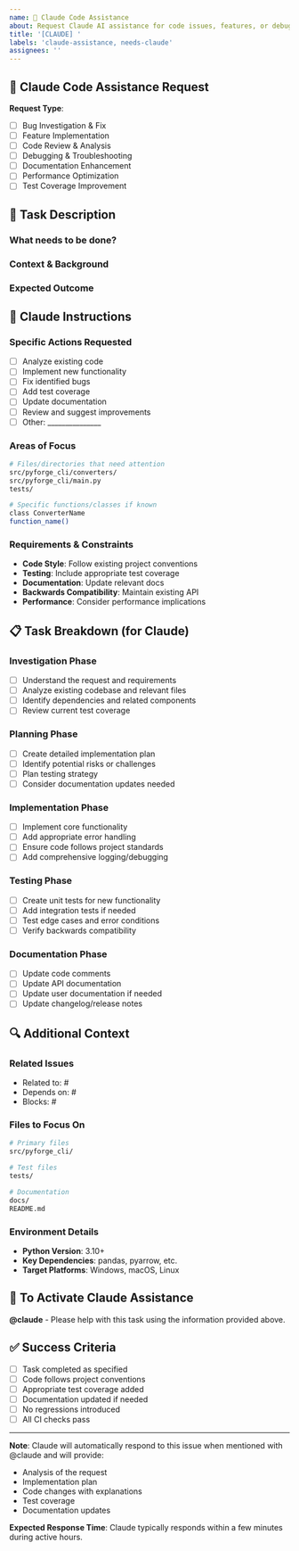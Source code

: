 ```yaml
---
name: 🤖 Claude Code Assistance
about: Request Claude AI assistance for code issues, features, or debugging
title: '[CLAUDE] '
labels: 'claude-assistance, needs-claude'
assignees: ''
---
```


## 🤖 Claude Code Assistance Request

**Request Type**: 
- [ ] Bug Investigation & Fix
- [ ] Feature Implementation
- [ ] Code Review & Analysis
- [ ] Debugging & Troubleshooting
- [ ] Documentation Enhancement
- [ ] Performance Optimization
- [ ] Test Coverage Improvement

## 📝 Task Description

### What needs to be done?
<!-- Provide a clear description of what you want Claude to help with -->

### Context & Background
<!-- Provide relevant context about the codebase, feature, or issue -->

### Expected Outcome
<!-- What should the end result look like? -->

## 🎯 Claude Instructions

### Specific Actions Requested
- [ ] Analyze existing code
- [ ] Implement new functionality
- [ ] Fix identified bugs
- [ ] Add test coverage
- [ ] Update documentation
- [ ] Review and suggest improvements
- [ ] Other: _______________

### Areas of Focus
```bash
# Files/directories that need attention
src/pyforge_cli/converters/
src/pyforge_cli/main.py
tests/

# Specific functions/classes if known
class ConverterName
function_name()
```

### Requirements & Constraints
- **Code Style**: Follow existing project conventions
- **Testing**: Include appropriate test coverage
- **Documentation**: Update relevant docs
- **Backwards Compatibility**: Maintain existing API
- **Performance**: Consider performance implications

## 📋 Task Breakdown (for Claude)

### Investigation Phase
- [ ] Understand the request and requirements
- [ ] Analyze existing codebase and relevant files
- [ ] Identify dependencies and related components
- [ ] Review current test coverage

### Planning Phase
- [ ] Create detailed implementation plan
- [ ] Identify potential risks or challenges
- [ ] Plan testing strategy
- [ ] Consider documentation updates needed

### Implementation Phase
- [ ] Implement core functionality
- [ ] Add appropriate error handling
- [ ] Ensure code follows project standards
- [ ] Add comprehensive logging/debugging

### Testing Phase
- [ ] Create unit tests for new functionality
- [ ] Add integration tests if needed
- [ ] Test edge cases and error conditions
- [ ] Verify backwards compatibility

### Documentation Phase
- [ ] Update code comments
- [ ] Update API documentation
- [ ] Update user documentation if needed
- [ ] Update changelog/release notes

## 🔍 Additional Context

### Related Issues
- Related to: #
- Depends on: #
- Blocks: #

### Files to Focus On
```bash
# Primary files
src/pyforge_cli/

# Test files
tests/

# Documentation
docs/
README.md
```

### Environment Details
- **Python Version**: 3.10+
- **Key Dependencies**: pandas, pyarrow, etc.
- **Target Platforms**: Windows, macOS, Linux

## 🚀 To Activate Claude Assistance

**@claude** - Please help with this task using the information provided above.

## ✅ Success Criteria

- [ ] Task completed as specified
- [ ] Code follows project conventions
- [ ] Appropriate test coverage added
- [ ] Documentation updated if needed
- [ ] No regressions introduced
- [ ] All CI checks pass

---

**Note**: Claude will automatically respond to this issue when mentioned with @claude and will provide:
- Analysis of the request
- Implementation plan
- Code changes with explanations
- Test coverage
- Documentation updates

**Expected Response Time**: Claude typically responds within a few minutes during active hours.